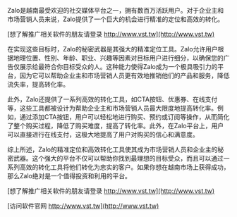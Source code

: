 Zalo是越南最受欢迎的社交媒体平台之一，拥有数百万活跃用户。对于企业主和市场营销人员来说，Zalo提供了一个巨大的机会进行精准的定位和高效的转化。

[想了解推广相关软件的朋友请登录 http://www.vst.tw](http://www.vst.tw)

在实现这些目标时，Zalo的秘密武器是其强大的精准定位工具。Zalo允许用户根据地理位置、性别、年龄、职业、兴趣等因素对目标用户进行细分，以确保您的广告仅展示给最符合你目标受众的人。这种能力使得Zalo成为一个极具吸引力的平台，因为它可以帮助企业主和市场营销人员更有效地推销他们的产品和服务，降低流失率，提高转化率。

此外，Zalo还提供了一系列高效的转化工具，如CTA按钮、优惠券、在线支付等，这些工具都被设计为帮助企业主和市场营销人员最大限度地提高转化率。例如，通过添加CTA按钮，用户可以轻松地进行购买、预约或订阅等操作，从而简化了整个购买过程，降低了购买难度，提高了转化率。此外，在Zalo平台上，用户可以直接进行在线支付，这极大地提高了用户对购买的信心和满意度。

综上所述，Zalo的精准定位和高效转化工具使其成为市场营销人员和企业主的秘密武器。这个强大的平台不仅可以帮助你找到最理想的目标受众，而且可以通过一系列高效的转化工具将他们转化为忠实的客户。如果你想在越南市场上获得成功，那么Zalo绝对是一个值得投资和利用的平台。

[想了解推广相关软件的朋友请登录 http://www.vst.tw](http://www.vst.tw)


[访问软件官网 http://www.vst.tw](http://www.vst.tw)
